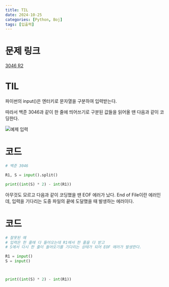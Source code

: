```yaml
---
title: TIL
date: 2024-10-25
categories: [Python, Boj]
tags: [입출력]
---
```

# 문제 링크
[3046 R2](https://www.acmicpc.net/problem/3046)

# TIL
파이썬의 input()은 엔터키로 문자열을 구분하여 입력받는다. 

따라서 백준 3046과 같이 한 줄에 띄어쓰기로 구분된 값들을 읽어올 땐 다음과 같이 코딩한다.

![예제 입력](https://github.com/user-attachments/assets/ceb77b3b-635e-4356-a5ba-fa6ba7e341b5)

# 코드
```python
# 백준 3046

R1, S = input().split()

print((int(S) * 2) - int(R1))
```

아무것도 모르고 다음과 같이 코딩했을 땐 EOF 에러가 났다. 
End of File이란 에러인데, 입력을 기다리는 도중 파일의 끝에 도달했을 때 발생하는 에러이다.

# 코드
```python
# 잘못된 예
# 입력은 한 줄에 다 들어오는데 R1에서 한 줄을 다 받고 
# S에서 다시 한 줄이 들어오기를 기다리는 상태가 되어 EOF 에러가 발생한다.

R1 = input()
S = input()



print((int(S) * 2) - int(R1))
```
